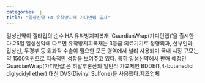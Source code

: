 ```yaml
---
categories: j
title: "일성신약 HA 유착방지제 가디언랩 출시"
---
```

일성신약이 겔타입의 순수 HA 유착방지피복재 ‘GuardianWrap(가디언랩)’을 출시한다.26일 일성신약에 따르면 유착방지피복재는 3등급 의료기기로 정형외과, 산부인과, 갑상선, 두경부 등 외과적 수술이 필요한 모든 영역에서 널리 사용되며 국내 시장 규모는 약 1500억원으로 지속적인 성장을 보여주고 있다. 특히 일성신약에서 판매 예정인 GuardianWrap(가디언랩)은 히알루론산의 일반적 가교제인 BDDE(1,4-butanediol diglycidyl ether) 대신 DVS(Divinyl Sulfone)을 사용했다.제조업체